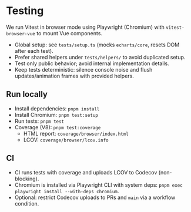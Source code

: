 # Testing

We run Vitest in browser mode using Playwright (Chromium) with `vitest-browser-vue` to mount Vue components.

- Global setup: see `tests/setup.ts` (mocks `echarts/core`, resets DOM after each test).
- Prefer shared helpers under `tests/helpers/` to avoid duplicated setup.
- Test only public behavior; avoid internal implementation details.
- Keep tests deterministic: silence console noise and flush updates/animation frames with provided helpers.

## Run locally

- Install dependencies: `pnpm install`
- Install Chromium: `pnpm test:setup`
- Run tests: `pnpm test`
- Coverage (V8): `pnpm test:coverage`
  - HTML report: `coverage/browser/index.html`
  - LCOV: `coverage/browser/lcov.info`

## CI

- CI runs tests with coverage and uploads LCOV to Codecov (non-blocking).
- Chromium is installed via Playwright CLI with system deps: `pnpm exec playwright install --with-deps chromium`.
- Optional: restrict Codecov uploads to PRs and `main` via a workflow condition.
